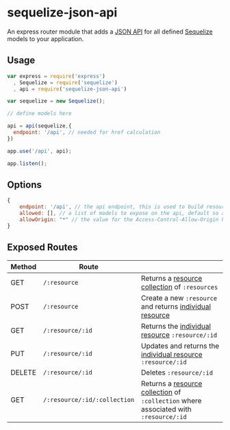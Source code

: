sequelize-json-api
==================

An express router module that adds a [JSON API](http://jsonapi.org/) for all defined [Sequelize](http://sequelizejs.com/) models to your application.

Usage
-----

```javascript
var express = require('express')
  , Sequelize = require('sequelize')
  , api = require('sequelize-json-api')

var sequelize = new Sequelize();

// define models here

api = api(sequelize,{
  endpoint: '/api', // needed for href calculation
})

app.use('/api', api);

app.listen();
```

Options
-------

```javascript
{
    endpoint: '/api', // the api endpoint, this is used to build resource URLs
    allowed: [], // a list of models to expose on the api, default so all if none specified
    allowOrigin: "*" // the value for the Access-Control-Allow-Origin header to support CORS
}
```

Exposed Routes
--------------

Method | Route                        |        |
-------|------------------------------|-------------------------------------|
GET    | `/:resource`                 | Returns a [resource collection][2] of `:resources`|
POST   | `/:resource`                 | Create a new `:resource` and returns [individual resource][1] |
GET    | `/:resource/:id`             | Returns the [individual resource][1] `:resource/:id` |
PUT    | `/:resource/:id`             | Updates and returns the [individual resource][1] `:resource/:id` |
DELETE | `/:resource/:id`             | Deletes `:resource/:id` |
GET    | `/:resource/:id/:collection` | Returns a [resource collection][2] of `:collection` where associated with `:resource/:id` |

[1]: http://jsonapi.org/format/#document-structure-individual-resource-representations "Individual Resource"
[2]: http://jsonapi.org/format/#document-structure-resource-collection-representations "Resource Collection"
